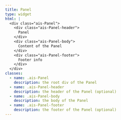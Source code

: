 ```yaml
---
title: Panel
type: widget
html: |
  <div class="ais-Panel">
    <div class="ais-Panel-header">
      Panel
    </div>
    <div class="ais-Panel-body">
      Content of the Panel
    </div>
    <div class="ais-Panel-footer">
      Footer info
    </div>
  </div>
classes:
  - name: .ais-Panel
    description: the root div of the Panel
  - name: .ais-Panel-header
    description: the header of the Panel (optional)
  - name: .ais-Panel-body
    description: the body of the Panel
  - name: .ais-Panel-footer
    description: the footer of the Panel (optional)
---
```


